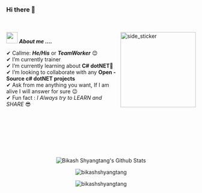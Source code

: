 ### Hi there 👋
<br><br>
<img align="right" width=200px height=200px alt="side_sticker" src="https://media.giphy.com/media/TEnXkcsHrP4YedChhA/giphy.gif" />
<img src="https://media.giphy.com/media/iY8CRBdQXODJSCERIr/giphy.gif" width="30px">&nbsp;***About me ....***

✔ Callme: ***He/His*** or ***TeamWorker*** 😊 <br>
✔ I’m currently trainer<br>
✔ I’m currently learning about **C# dotNET**🥰<br>
✔ I’m looking to collaborate with any **Open - Source c# dotNET projects**<br>
✔ Ask from me anything you want, If I am alive I will answer for sure 😉<br>
✔ Fun fact : *I Always try to LEARN and SHARE* 😎<br><br><br><br>
<br><br><br><br>

<p align='center'>
  <img align="center" src="https://github-readme-stats.vercel.app/api?username=bikashshyangtang&show_icons=true&title_color=fff&icon_color=79ff97&text_color=efefef&bg_color=24292e" alt="Bikash Shyangtang's Github Stats">
</p>

<p align='center'>
  <img align="center" src="https://github-readme-stats.vercel.app/api/top-langs?username=bikashshyangtang&show_icons=true&locale=en&layout=compact&theme=chartreuse-dark" alt="bikashshyangtang" />  
</p>      
  
<p align='center'>  
   <img align="center" src="https://github-profile-trophy.vercel.app/?username=bikashshyangtang&theme=juicyfresh&no-bg=true" alt="bikashshyangtang" />  

</p>
